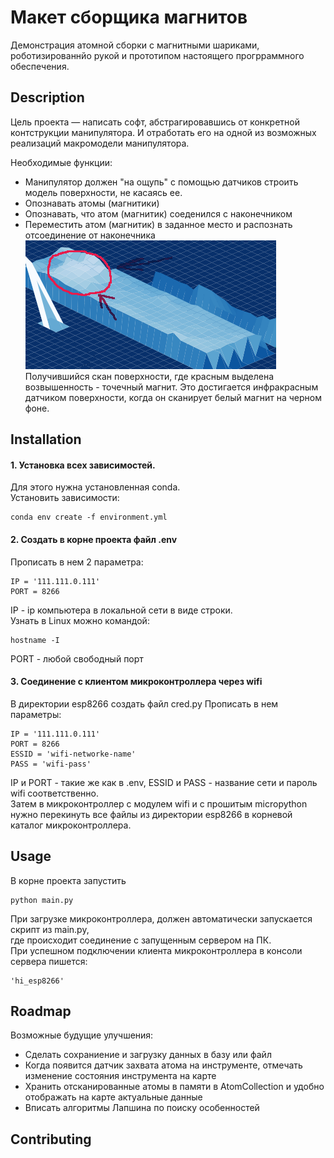 # Макет сборщика магнитов

Демонстрация атомной сборки с магнитными шариками, роботизированнйо рукой и прототипом настоящего прогрраммного обеспечения.

## Description
Цель проекта — написать софт, абстрагировавшись от конкретной контструкции манипулятора. И отработать 
его на одной из возможных реализаций макромодели манипулятора.

Необходимые функции: 
- Манипулятор должен "на ощупь" с помощью датчиков строить модель поверхности, не касаясь ее.
- Опознавать атомы (магнитики)
- Опознавать, что атом (магнитик) соеденился с наконечником
- Переместить атом (магнитик) в заданное место и распознать отсоединение от наконечника   
![img.png](img.png)  
  Получившийся скан поверхности, где красным выделена возвышенность - точечный магнит.
  Это достигается инфракрасным датчиком поверхности, когда он сканирует белый магнит на черном фоне. 
  

## Installation
#### 1. Установка всех зависимостей. 
Для этого нужна установленная conda.  
Установить зависимости:

    conda env create -f environment.yml
   
#### 2. Cоздать в корне проекта файл .env  
Прописать в нем 2 параметра: 
    
    IP = '111.111.0.111'
    PORT = 8266

IP - ip компьютера в локальной сети в виде строки.  
Узнать в Linux можно командой:  

    hostname -I

PORT - любой свободный порт

#### 3. Соединение с клиентом микроконтроллера через wifi
В директории esp8266 создать файл cred.py
Прописать в нем параметры:

    IP = '111.111.0.111'
    PORT = 8266
    ESSID = 'wifi-networke-name'
    PASS = 'wifi-pass'

IP и PORT - такие же как в .env, ESSID и PASS - название сети и пароль wifi соответственно.  
Затем в микроконтроллер с модулем wifi и с прошитым micropython нужно перекинуть все файлы из директории esp8266
в корневой каталог микроконтроллера.
## Usage
В корне проекта запустить

    python main.py     
        
При загрузке микроконтроллера, должен автоматически запускается скрипт из main.py,  
где происходит соединение с запущенным сервером на ПК.   
При успешном подключении клиента микроконтроллера в консоли сервера пишется: 
    
    'hi_esp8266'

## Roadmap
Возможные будущие улучшения:
- Сделать сохраниение и загрузку данных в базу или файл
- Когда появится датчик захвата атома на инструменте, отмечать изменение состояния инструмента на карте  
- Хранить отсканированные атомы в памяти в AtomCollection и удобно отображать на карте актуальные данные
- Вписать алгоритмы Лапшина по поиску особенностей

## Contributing
